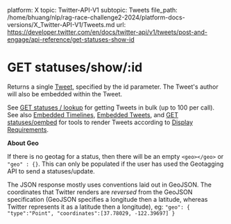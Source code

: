 platform: X
topic: Twitter-API-V1
subtopic: Tweets
file_path: /home/bhuang/nlp/rag-race-challenge2-2024/platform-docs-versions/X_Twitter-API-V1/Tweets.md
url: https://developer.twitter.com/en/docs/twitter-api/v1/tweets/post-and-engage/api-reference/get-statuses-show-id


# GET statuses/show/:id

Returns a single [Tweet](https://developer.twitter.com/en/docs/tweets/data-dictionary/overview/tweet-object), specified by the id parameter. The Tweet's author will also be embedded within the Tweet.

See [GET statuses / lookup](https://developer.twitter.com/en/docs/tweets/post-and-engage/api-reference/get-statuses-lookup) for getting Tweets in bulk (up to 100 per call). See also [Embedded Timelines](https://developer.twitter.com/web/embedded-timelines), [Embedded Tweets](https://developer.twitter.com/web/embedded-tweets), and [GET statuses/oembed](https://developer.twitter.com/en/docs/tweets/post-and-engage/api-reference/get-statuses-oembed) for tools to render Tweets according to [Display Requirements](https://about.twitter.com/company/display-requirements).

**About Geo**

If there is no geotag for a status, then there will be an empty `<geo></geo>` or `"geo" : {}`. This can only be populated if the user has used the Geotagging API to send a statuses/update.

The JSON response mostly uses conventions laid out in GeoJSON. The coordinates that Twitter renders are _reversed_ from the GeoJSON specification (GeoJSON specifies a longitude then a latitude, whereas Twitter represents it as a latitude then a longitude), eg: `"geo": { "type":"Point", "coordinates":[37.78029, -122.39697] }`